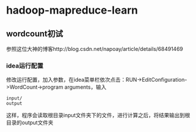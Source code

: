 # hadoop-mapreduce-learn

## wordcount初试

参照这位大神的博客http://blog.csdn.net/napoay/article/details/68491469

### idea运行配置

修改运行配置，加入参数，在idea菜单栏依次点击：RUN->EditConfiguration->WordCount->program arguments，输入

```
input/
output
```

这样，程序会读取根目录input文件夹下的文件，进行计算之后，将结果输出到根目录的output文件夹
